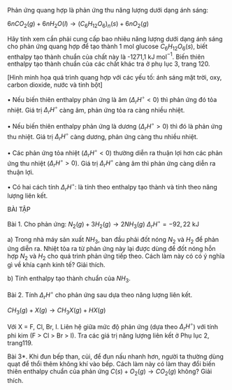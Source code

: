 Phản ứng quang hợp là phản ứng thu năng lượng dưới dạng ánh sáng:

$6nCO_2(g) + 6nH_2O(l) \rightarrow (C_6H_{12}O_6)_n(s) + 6nO_2(g)$

Hãy tính xem cần phải cung cấp bao nhiêu năng lượng dưới dạng ánh sáng cho phản ứng quang hợp để tạo thành 1 mol glucose $C_6H_{12}O_6(s)$, biết enthalpy tạo thành chuẩn của chất này là -1271,1 kJ mol$^{-1}$. Biến thiên enthalpy tạo thành chuẩn của các chất khác tra ở phụ lục 3, trang 120.

[Hình minh họa quá trình quang hợp với các yếu tố: ánh sáng mặt trời, oxy, carbon dioxide, nước và tinh bột]

• Nếu biến thiên enthalpy phản ứng là âm ($\Delta_rH^{\circ} < 0$) thì phản ứng đó tỏa nhiệt. Giá trị $\Delta_rH^{\circ}$ càng âm, phản ứng tỏa ra càng nhiều nhiệt.

• Nếu biến thiên enthalpy phản ứng là dương ($\Delta_rH^{\circ} > 0$) thì đó là phản ứng thu nhiệt. Giá trị $\Delta_rH^{\circ}$ càng dương, phản ứng càng thu nhiều nhiệt.

• Các phản ứng tỏa nhiệt ($\Delta_rH^{\circ} < 0$) thường diễn ra thuận lợi hơn các phản ứng thu nhiệt ($\Delta_rH^{\circ} > 0$). Giá trị $\Delta_rH^{\circ}$ càng âm thì phản ứng càng diễn ra thuận lợi.

• Có hai cách tính $\Delta_rH^{\circ}$: là tính theo enthalpy tạo thành và tính theo năng lượng liên kết.

BÀI TẬP

Bài 1. Cho phản ứng: $N_2(g) + 3H_2(g) \rightarrow 2NH_3(g)$ $\Delta_rH^{\circ} = -92,22$ kJ

a) Trong nhà máy sản xuất $NH_3$, ban đầu phải đốt nóng $N_2$ và $H_2$ để phản ứng diễn ra. Nhiệt tỏa ra từ phản ứng này lại được dùng để đốt nóng hỗn hợp $N_2$ và $H_2$ cho quá trình phản ứng tiếp theo. Cách làm này có có ý nghĩa gì về khía cạnh kinh tế? Giải thích.

b) Tính enthalpy tạo thành chuẩn của $NH_3$.

Bài 2. Tính $\Delta_rH^{\circ}$ cho phản ứng sau dựa theo năng lượng liên kết.

$CH_3(g) + X(g) \rightarrow CH_3X(g) + HX(g)$

Với X = F, Cl, Br, I. Liên hệ giữa mức độ phản ứng (dựa theo $\Delta_rH^{\circ}$) với tính phi kim (F > Cl > Br > I). Tra các giá trị năng lượng liên kết ở Phụ lục 2, trang119.

Bài 3*. Khi đun bếp than, củi, để đun nấu nhanh hơn, người ta thường dùng quạt để thổi thêm không khí vào bếp. Cách làm này có làm thay đổi biến thiên enthalpy chuẩn của phản ứng $C(s) + O_2(g) \rightarrow CO_2(g)$ không? Giải thích.